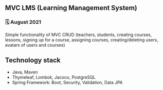 ## MVC LMS (Learning Management System)
### 🗓 August 2021

Simple functionality of MVC CRUD (teachers, students, creating courses, lessons, signing up for a course, assigning courses, creating/deleting users, avatars of users and courses)

## Technology stack

- Java, Maven
- Thymeleaf, Lombok, Jacoco, PostgreSQL
- Spring Framework: Boot, Security, Validation, Data JPA
